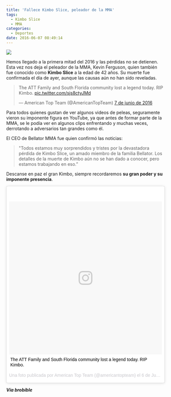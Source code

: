 ```yaml
---
title: 'Fallece Kimbo Slice, peleador de la MMA'
tags:
  - Kimbo Slice
  - MMA
categories:
  - Deportes
date: 2016-06-07 08:49:14
---
```

![](https://res.cloudinary.com/pidmx/image/upload/v1465307367/kimbo-muerte-860x464_tewp0q.jpg)

Hemos llegado a la primera mitad del 2016 y las pérdidas no se detienen. Esta vez nos deja el peleador de la MMA, Kevin Ferguson, quien también fue conocido como **Kimbo Slice** a la edad de 42 años. Su muerte fue confirmada el día de ayer, aunque las causas aún no han sido reveladas.

<blockquote class="twitter-tweet" data-lang="es"><p lang="en" dir="ltr">The ATT Family and South Florida community lost a legend today. RIP Kimbo. <a href="https://t.co/sjs8ctyJMd">pic.twitter.com/sjs8ctyJMd</a></p>&mdash; American Top Team (@AmericanTopTeam) <a href="https://twitter.com/AmericanTopTeam/status/740013805615218692">7 de junio de 2016</a></blockquote>
<script async src="//platform.twitter.com/widgets.js" charset="utf-8"></script>

Para todos quienes gustan de ver algunos videos de peleas, seguramente vieron su imponente figura en YouTube, ya que antes de formar parte de la MMA, se le podía ver en algunos clips enfrentando y muchas veces, derrotando a adversarios tan grandes como él.

El CEO de Bellator MMA fue quien confirmó las noticias:

> "Todos estamos muy sorprendidos y tristes por la devastadora pérdida de Kimbo Slice, un amado miembro de la familia Bellator. Los detalles de la muerte de Kimbo aún no se han dado a conocer, pero estamos trabajando en eso.”

Descanse en paz el gran Kimbo, siempre recordaremos **su gran poder y su imponente presencia**.

<blockquote class="instagram-media" data-instgrm-captioned data-instgrm-version="7" style=" background:#FFF; border:0; border-radius:3px; box-shadow:0 0 1px 0 rgba(0,0,0,0.5),0 1px 10px 0 rgba(0,0,0,0.15); margin: 1px; max-width:658px; padding:0; width:99.375%; width:-webkit-calc(100% - 2px); width:calc(100% - 2px);"><div style="padding:8px;"> <div style=" background:#F8F8F8; line-height:0; margin-top:40px; padding:50.0% 0; text-align:center; width:100%;"> <div style=" background:url(data:image/png;base64,iVBORw0KGgoAAAANSUhEUgAAACwAAAAsCAMAAAApWqozAAAABGdBTUEAALGPC/xhBQAAAAFzUkdCAK7OHOkAAAAMUExURczMzPf399fX1+bm5mzY9AMAAADiSURBVDjLvZXbEsMgCES5/P8/t9FuRVCRmU73JWlzosgSIIZURCjo/ad+EQJJB4Hv8BFt+IDpQoCx1wjOSBFhh2XssxEIYn3ulI/6MNReE07UIWJEv8UEOWDS88LY97kqyTliJKKtuYBbruAyVh5wOHiXmpi5we58Ek028czwyuQdLKPG1Bkb4NnM+VeAnfHqn1k4+GPT6uGQcvu2h2OVuIf/gWUFyy8OWEpdyZSa3aVCqpVoVvzZZ2VTnn2wU8qzVjDDetO90GSy9mVLqtgYSy231MxrY6I2gGqjrTY0L8fxCxfCBbhWrsYYAAAAAElFTkSuQmCC); display:block; height:44px; margin:0 auto -44px; position:relative; top:-22px; width:44px;"></div></div> <p style=" margin:8px 0 0 0; padding:0 4px;"> <a href="https://www.instagram.com/p/BGVlhLNoNgw/" style=" color:#000; font-family:Arial,sans-serif; font-size:14px; font-style:normal; font-weight:normal; line-height:17px; text-decoration:none; word-wrap:break-word;" target="_blank">The ATT Family and South Florida community lost a legend today. RIP Kimbo.</a></p> <p style=" color:#c9c8cd; font-family:Arial,sans-serif; font-size:14px; line-height:17px; margin-bottom:0; margin-top:8px; overflow:hidden; padding:8px 0 7px; text-align:center; text-overflow:ellipsis; white-space:nowrap;">Una foto publicada por American Top Team (@americantopteam) el <time style=" font-family:Arial,sans-serif; font-size:14px; line-height:17px;" datetime="2016-06-07T02:56:30+00:00">6 de Jun de 2016 a la(s) 7:56 PDT</time></p></div></blockquote>
<script async defer src="//platform.instagram.com/en_US/embeds.js"></script>

***Vía brobible***

